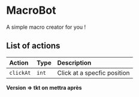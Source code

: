 # MacroBot
A simple macro creator for you !

## List of actions

| Action    | Type     | Description                 |
| :-------- | :------- | :-------------------------- |
| `clickAt` | `int`    | Click at a specfic position |


**Version => tkt on mettra après**
